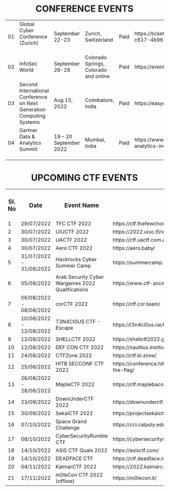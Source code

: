 <!----------------------------------------------------------------------------------------------------------------------------------------------------->

<h1 align="center">CONFERENCE EVENTS</h1>

<table>
    <tr>
        <td>
            01
        </td>
        <td>
            Global Cyber Conference (Zurich)<br><br>
        </td>
        <td>
            September 22-23
        </td>
        <td>
            Zurich, Switzerland
        </td>
        <td>
            Paid<br>
        </td>
        <td>
            https://tickets.swisscyberinstitute.com/event/042bcb5e-c617-4b96-badf-8d84ec98e039/regProcessStep1
        </td>
    </tr>
    <tr>
        <td>
            02
        </td>
        <td>
            InfoSec World<br>
        </td>
        <td>
            September 26-28
        </td>
        <td>
            Colorado Springs, Colorado and online
        </td>
        <td>
            Paid
        </td>
        <td>
            https://events.infosecworldusa.com/2022event/begin
        </td>
    </tr>
    <tr>
        <td>
            03
        </td>
        <td>
            Second International Conference on Next Generation Computing Systems
        </td>
        <td>
            Aug 15, 2022
        </td>
        <td>
            Coimbatore, India
        </td>
        <td>
            Paid
        </td>
        <td>
            https://easychair.org/cfp/icngcs_2022
        </td>
    </tr>
    <tr>
        <td>
            04
        </td>
        <td>
            Gartner Data &amp; Analytics Summit<br><br>
        </td>
        <td>
            19 &ndash; 20 September 2022<br>
        </td>
        <td>
            Mumbai, India
        </td>
        <td>
            Paid
        </td>
        <td>
            https://www.gartner.com/en/conferences/apac/data-analytics-india/register
        </td>
    </tr>
</table>

<!----------------------------------------------------------------------------------------------------------------------------------------------------->

<h1 align="center">UPCOMING CTF EVENTS</h1>

<table>
    <tr>
        <td>
            <h3  align="center">SI. No</h3>
        </td>
        <td>
            <h3  align="center">Date</h3>
        </td>
        <td>
            <h3  align="center">Event Name</h3>
        </td>
        <td>
            <h3  align="center">Event Link</h3>
        </td>
    </tr>
    <tr>
        <td>
            1
        </td>
        <td>
            29/07/2022
        </td>
        <td>
            TFC CTF 2022
        </td>
        <td>
            https://ctf.thefewchosen.com/auth/login
        </td>
    </tr>
    <tr>
        <td>
            2
        </td>
        <td>
            30/07/2022
        </td>
        <td>
            UIUCTF 2022
        </td>
        <td>
            https://2022.uiuc.tf/register
        </td>
    </tr>
    <tr>
        <td>
            3
        </td>
        <td>
            30/07/2022
        </td>
        <td>
            UACTF 2022
        </td>
        <td>
            https://ctf.uactf.com.au/
        </td>
    </tr>
    <tr>
        <td>
            4
        </td>
        <td>
            30/07/2022
        </td>
        <td>
            Aero CTF 2022
        </td>
        <td>
            https://aero.baby/
        </td>
    </tr>
    <tr>
        <td>
            5
        </td>
        <td>
            31/07/2022 - 31/08/2022
        </td>
        <td>
            Hackrocks Cyber Summer Camp
        </td>
        <td>
            https://summercamp.hackrocks.com/
        </td>
    </tr>
    <tr>
        <td>
            6
        </td>
        <td>
            05/08/2022
        </td>
        <td>
            Arab Security Cyber Wargames 2022 Qualifications
        </td>
        <td>
            https://www.ctf-ascwargames.com/
        </td>
    </tr>
    <tr>
        <td>
            7
        </td>
        <td>
            06/08/2022 - 08/08/2022
        </td>
        <td>
            corCTF 2022
        </td>
        <td>
            https://ctf.cor.team/
        </td>
    </tr>
    <tr>
        <td>
            8
        </td>
        <td>
            10/08/2022 - 12/08/2022
        </td>
        <td>
            T3N4CI0US CTF - Escape
        </td>
        <td>
            https://t3n4ci0us.ractf.cloud/login
        </td>
    </tr>
    <tr>
        <td>
            9
        </td>
        <td>
            12/08/2022
        </td>
        <td>
            SHELLCTF 2022
        </td>
        <td>
            https://shellctf2022.games/
        </td>
    </tr>
    <tr>
        <td>
            10
        </td>
        <td>
            12/08/2022
        </td>
        <td>
            DEF CON CTF 2022
        </td>
        <td>
            https://nautilus.institute/
        </td>
    </tr>
    <tr>
        <td>
            11
        </td>
        <td>
            24/08/2022
        </td>
        <td>
            CTFZone 2022
        </td>
        <td>
            https://ctf.bi.zone/
        </td>
    </tr>
    <tr>
        <td>
            12
        </td>
        <td>
            25/08/2022
        </td>
        <td>
            HITB SECCONF CTF 2022
        </td>
        <td>
            https://conference.hitb.org/hitbsecconf2022sin/capture-the-flag/
        </td>
    </tr>
    <tr>
        <td>
            13
        </td>
        <td>
            26/08/2022 - 28/08/2022
        </td>
        <td>
            MapleCTF 2022
        </td>
        <td>
            https://ctf.maplebacon.org/
        </td>
    </tr>
    <tr>
        <td>
            14
        </td>
        <td>
            23/09/2022
        </td>
        <td>
            DownUnderCTF 2022
        </td>
        <td>
            https://downunderctf.com/
        </td>
    </tr>
    <tr>
        <td>
            15
        </td>
        <td>
            30/09/2022
        </td>
        <td>
            SekaiCTF 2022
        </td>
        <td>
            https://projectsekaictf.1a23.studio/
        </td>
    </tr>
    <tr>
        <td>
            16
        </td>
        <td>
            07/10/2022
        </td>
        <td>
            Space Grand Challenge
        </td>
        <td>
            https://cci.calpoly.edu/events/sgc-2022
        </td>
    </tr>
    <tr>
        <td>
            17
        </td>
        <td>
            08/10/2022
        </td>
        <td>
            CyberSecurityRumble CTF
        </td>
        <td>
            https://cybersecurityrumble.de/
        </td>
    </tr>
    <tr>
        <td>
            18
        </td>
        <td>
            14/10/2022
        </td>
        <td>
            ASIS CTF Quals 2022
        </td>
        <td>
            https://asisctf.com/
        </td>
    </tr>
    <tr>
        <td>
            19
        </td>
        <td>
            14/10/2022
        </td>
        <td>
            DEADFACE CTF
        </td>
        <td>
            https://ctf.deadface.io/
        </td>
    </tr>
    <tr>
        <td>
            20
        </td>
        <td>
            04/11/2022
        </td>
        <td>
            KalmarCTF 2022
        </td>
        <td>
            https://2022.kalmarc.tf/
        </td>
    </tr>
    <tr>
        <td>
            21
        </td>
        <td>
            17/11/2022
        </td>
        <td>
            m0leCon CTF 2022 (offline)
        </td>
        <td>
            https://m0lecon.it/
        </td>
    </tr>
</table>

<!----------------------------------------------------------------------------------------------------------------------------------------------------->
